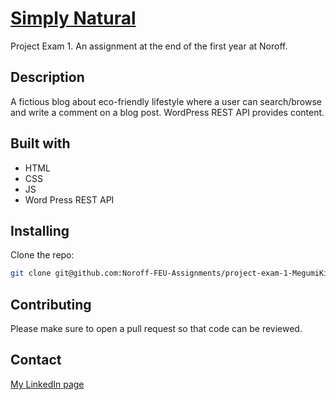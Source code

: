 # [Simply Natural](https://funny-boba-e7553f.netlify.app/) 
Project Exam 1. An assignment at the end of the first year at Noroff.

## Description
A fictious blog about eco-friendly lifestyle where a user can search/browse and write a comment on a blog post.
WordPress REST API provides content. 


## Built with
- HTML
- CSS
- JS
- Word Press REST API

## Installing
Clone the repo:

```bash
git clone git@github.com:Noroff-FEU-Assignments/project-exam-1-MegumiKim.git
```

## Contributing
Please make sure to open a pull request so that code can be reviewed.

## Contact
[My LinkedIn page](www.linkedin.com/in/kimuramegumi/)

